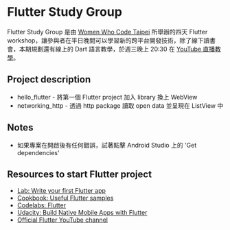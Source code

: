 # Flutter Study Group

Flutter Study Group 是由 [Women Who Code Taipei](https://www.facebook.com/wwcodetaipei/) 所舉辦的四天 Flutter workshop，讓參與者在平日晚間可以學習新的跨平台開發技術，除了線下讀書會，本期規劃還有線上的 Dart 語言教學，於週三晚上 20:30 在 [YouTube 直播教學](https://www.youtube.com/watch?v=pLHsyyqtvLo)。

## Project description

- hello_flutter - 將第一個 Flutter project 加入 library 換上 WebView
- networking_http - 透過 http package 讀取 open data 並呈現在 ListView 中

## Notes

- 如果專案在開啟後有任何錯誤，試著點擊 Android Studio 上的 'Get dependencies'

## Resources to start Flutter project

- [Lab: Write your first Flutter app](https://flutter.dev/docs/get-started/codelab)
- [Cookbook: Useful Flutter samples](https://flutter.dev/docs/cookbook)
- [Codelabs: Flutter](https://codelabs.developers.google.com/?cat=Flutter)
- [Udacity: Build Native Mobile Apps with Flutter](https://www.udacity.com/course/build-native-mobile-apps-with-flutter--ud905)
- [Official Flutter YouTube channel](https://www.youtube.com/channel/UCwXdFgeE9KYzlDdR7TG9cMw/featured)

